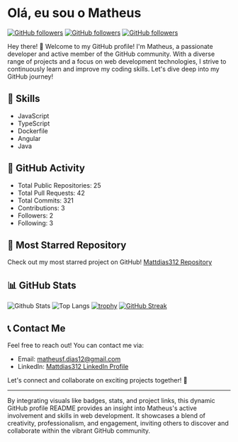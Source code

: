 # Olá, eu sou o Matheus

[![GitHub followers](https://img.shields.io/github/followers/Mattdias312?style=social)](https://github.com/Mattdias312)
[![GitHub followers](https://img.shields.io/github/forks/Mattdias312/Mattdias312?style=social)](https://github.com/Mattdias312)
[![GitHub followers](https://img.shields.io/github/stars/Mattdias312/Mattdias312?style=social)](https://github.com/Mattdias312)

Hey there! 👋 Welcome to my GitHub profile! I'm Matheus, a passionate developer and active member of the GitHub community. With a diverse range of projects and a focus on web development technologies, I strive to continuously learn and improve my coding skills. Let's dive deep into my GitHub journey!

## 🔧 Skills

- JavaScript
- TypeScript
- Dockerfile
- Angular
- Java

## 🚀 GitHub Activity

- Total Public Repositories: 25
- Total Pull Requests: 42
- Total Commits: 321
- Contributions: 3
- Followers: 2
- Following: 3

## 🌟 Most Starred Repository

Check out my most starred project on GitHub!
[Mattdias312 Repository](https://github.com/Mattdias312/Mattdias312)

## 📊 GitHub Stats

![Github Stats](https://github-readme-stats.vercel.app/api?username=Mattdias312)
![Top Langs](https://github-readme-stats.vercel.app/api/top-langs/?username=Mattdias312)
[![trophy](https://github-profile-trophy.vercel.app/?username=Mattdias312)](https://github.com/Mattdias312)
[![GitHub Streak](https://streak-stats.herokuapp.com/?user=Mattdias312)](https://git.io/streak-stats)

## 📞 Contact Me

Feel free to reach out! You can contact me via:
- Email: matheusf.dias12@gmail.com
- LinkedIn: [Mattdias312 LinkedIn Profile]([https://www.linkedin.com/in/mattdias312](https://www.linkedin.com/in/matheus-fernandes-dias-b8a803262/))

Let's connect and collaborate on exciting projects together! 🚀

---

By integrating visuals like badges, stats, and project links, this dynamic GitHub profile README provides an insight into Matheus's active involvement and skills in web development. It showcases a blend of creativity, professionalism, and engagement, inviting others to discover and collaborate within the vibrant GitHub community.
